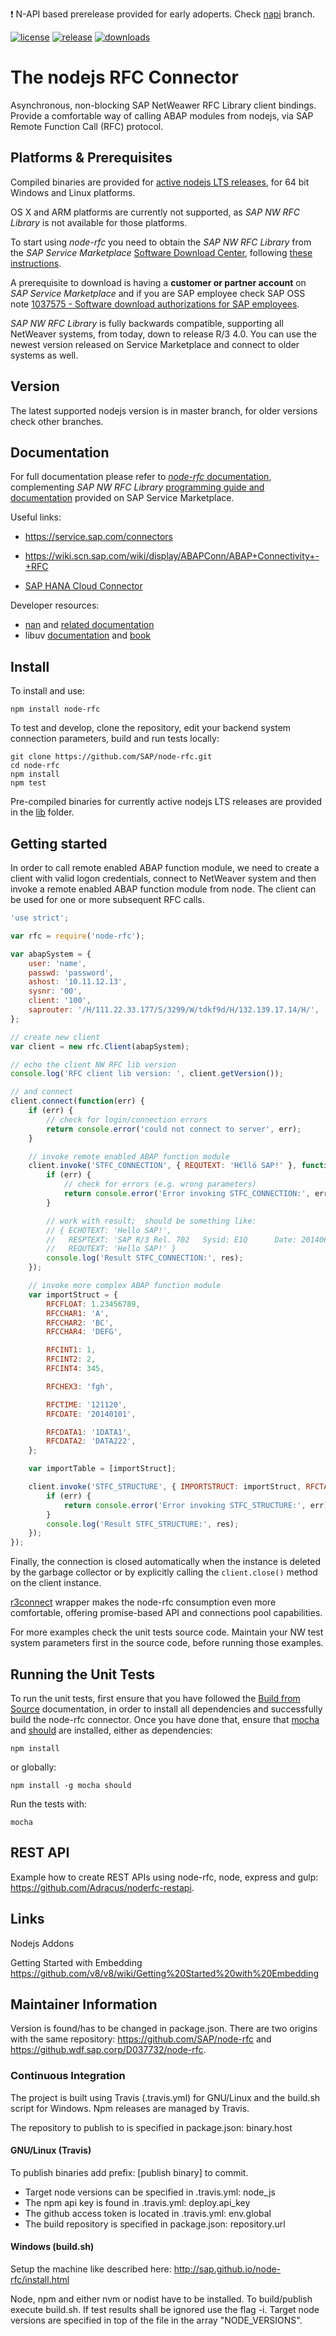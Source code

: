 :exclamation: N-API based prerelease provided for early adoperts. Check [napi](https://github.com/SAP/node-rfc/tree/napi) branch.

[![license](https://img.shields.io/badge/License-Apache%202.0-blue.svg)](https://opensource.org/licenses/Apache-2.0)
[![release](https://img.shields.io/npm/v/node-rfc.svg)](https://www.npmjs.com/package/node-rfc)
[![downloads](https://img.shields.io/github/downloads/sap/node-rfc/total.svg)](https://www.npmjs.com/package/node-rfc)

# The nodejs RFC Connector

Asynchronous, non-blocking SAP NetWeawer RFC Library client bindings. Provide a comfortable way of calling ABAP modules from nodejs, via SAP Remote Function Call (RFC) protocol.

## Platforms & Prerequisites

Compiled binaries are provided for [active nodejs LTS releases](https://github.com/nodejs/LTS), for 64 bit Windows and Linux platforms.

OS X and ARM platforms are currently not supported, as _SAP NW RFC Library_ is not available for those platforms.

To start using _node-rfc_ you need to obtain the _SAP NW RFC Library_ from the _SAP Service Marketplace_ [Software Download Center](https://support.sap.com/swdc),
following [these instructions](http://sap.github.io/node-rfc/install.html#sap-nw-rfc-library-installation).

A prerequisite to download is having a **customer or partner account** on _SAP Service Marketplace_ and if you are SAP employee check SAP OSS note [1037575 - Software download authorizations for SAP employees](http://service.sap.com/sap/support/notes/1037575).

_SAP NW RFC Library_ is fully backwards compatible, supporting all NetWeaver systems, from today, down to release R/3 4.0. You can use the newest version released on Service Marketplace and connect to older systems as well.

## Version

The latest supported nodejs version is in master branch, for older versions check other branches.

## Documentation

For full documentation please refer to [_node-rfc_ documentation](http://sap.github.io/node-rfc), complementing _SAP NW RFC Library_ [programming guide and documentation](http://service.sap.com/rfc-library)
provided on SAP Service Marketplace.

Useful links:

-   https://service.sap.com/connectors

-   https://wiki.scn.sap.com/wiki/display/ABAPConn/ABAP+Connectivity+-+RFC

-   [SAP HANA Cloud Connector](https://help.hana.ondemand.com/help/frameset.htm?e6c7616abb5710148cfcf3e75d96d596.html)

Developer resources:

-   [nan](https://github.com/nodejs/nan) and [related documentation](https://github.com/nodejs/nan#api)
-   libuv [documentation](http://docs.libuv.org/) and [book](http://nikhilm.github.io/uvbook/index.html)

## Install

To install and use:

```shell
npm install node-rfc
```

To test and develop, clone the repository, edit your backend system connection parameters, build and run tests locally:

```shell
git clone https://github.com/SAP/node-rfc.git
cd node-rfc
npm install
npm test
```

Pre-compiled binaries for currently active nodejs LTS releases are provided in the [lib](https://github.com/SAP/node-rfc/tree/master/lib) folder.

## Getting started

In order to call remote enabled ABAP function module, we need to create a client
with valid logon credentials, connect to NetWeaver system and then invoke a
remote enabled ABAP function module from node. The client can be used for one or
more subsequent RFC calls.

```javascript
'use strict';

var rfc = require('node-rfc');

var abapSystem = {
	user: 'name',
	passwd: 'password',
	ashost: '10.11.12.13',
	sysnr: '00',
	client: '100',
	saprouter: '/H/111.22.33.177/S/3299/W/tdkf9d/H/132.139.17.14/H/',
};

// create new client
var client = new rfc.Client(abapSystem);

// echo the client NW RFC lib version
console.log('RFC client lib version: ', client.getVersion());

// and connect
client.connect(function(err) {
	if (err) {
		// check for login/connection errors
		return console.error('could not connect to server', err);
	}

	// invoke remote enabled ABAP function module
	client.invoke('STFC_CONNECTION', { REQUTEXT: 'H€llö SAP!' }, function(err, res) {
		if (err) {
			// check for errors (e.g. wrong parameters)
			return console.error('Error invoking STFC_CONNECTION:', err);
		}

		// work with result;  should be something like:
		// { ECHOTEXT: 'Hello SAP!',
		//   RESPTEXT: 'SAP R/3 Rel. 702   Sysid: E1Q      Date: 20140613   Time: 142530   Logon_Data: 001/DEMO/E',
		//   REQUTEXT: 'Hello SAP!' }
		console.log('Result STFC_CONNECTION:', res);
	});

	// invoke more complex ABAP function module
	var importStruct = {
		RFCFLOAT: 1.23456789,
		RFCCHAR1: 'A',
		RFCCHAR2: 'BC',
		RFCCHAR4: 'DEFG',

		RFCINT1: 1,
		RFCINT2: 2,
		RFCINT4: 345,

		RFCHEX3: 'fgh',

		RFCTIME: '121120',
		RFCDATE: '20140101',

		RFCDATA1: '1DATA1',
		RFCDATA2: 'DATA222',
	};

	var importTable = [importStruct];

	client.invoke('STFC_STRUCTURE', { IMPORTSTRUCT: importStruct, RFCTABLE: importTable }, function(err, res) {
		if (err) {
			return console.error('Error invoking STFC_STRUCTURE:', err);
		}
		console.log('Result STFC_STRUCTURE:', res);
	});
});
```

Finally, the connection is closed automatically when the instance is deleted by the garbage collector or by explicitly calling the `client.close()` method on the client instance.

[r3connect](https://github.com/hundeloh-consulting/r3connect) wrapper makes the node-rfc consumption even more comfortable,
offering promise-based API and connections pool capabilities.

For more examples check the unit tests source code. Maintain your NW test system parameters first in the source code, before running those examples.

## Running the Unit Tests

To run the unit tests, first ensure that you have followed the [Build from Source](http://sap.github.io/node-rfc/install.html#building-from-source) documentation,
in order to install all dependencies and successfully build the node-rfc connector.
Once you have done that, ensure that [mocha](https://mochajs.org) and [should](https://github.com/shouldjs/should.js) are installed, either as dependencies:

```shell
npm install
```

or globally:

```shell
npm install -g mocha should
```

Run the tests with:

```shell
mocha
```

## REST API

Example how to create REST APIs using node-rfc, node, express and gulp: https://github.com/Adracus/noderfc-restapi.

## Links

Nodejs Addons

Getting Started with Embedding https://github.com/v8/v8/wiki/Getting%20Started%20with%20Embedding

## Maintainer Information

Version is found/has to be changed in package.json.
There are two origins with the same repository: https://github.com/SAP/node-rfc and https://github.wdf.sap.corp/D037732/node-rfc.

### Continuous Integration

The project is built using Travis (.travis.yml) for GNU/Linux and the build.sh script for Windows.
Npm releases are managed by Travis.

The repository to publish to is specified in package.json: binary.host

#### GNU/Linux (Travis)

To publish binaries add prefix: [publish binary] to commit.

-   Target node versions can be specified in .travis.yml: node_js
-   The npm api key is found in .travis.yml: deploy.api_key
-   The github access token is located in .travis.yml: env.global
-   The build repository is specified in package.json: repository.url

#### Windows (<span>build.sh</span>)

Setup the machine like described here: http://sap.github.io/node-rfc/install.html

Node, npm and either nvm or nodist have to be installed.
To build/publish execute <span>build.sh</span>.
If test results shall be ignored use the flag -i.
Target node versions are specified in top of the file in the array "NODE_VERSIONS".
